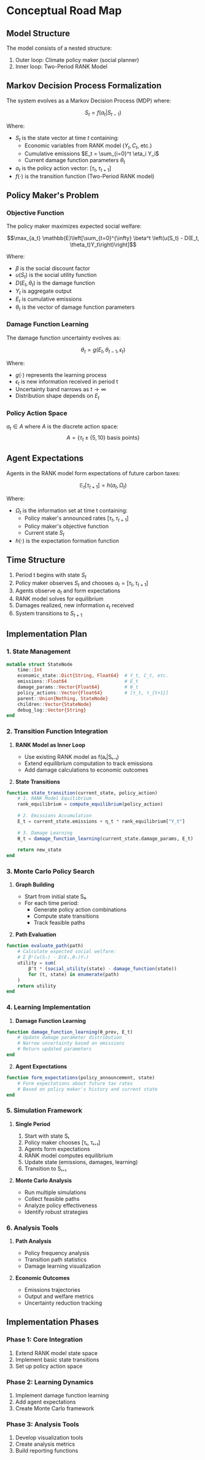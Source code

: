 # Conceptual Road Map 

## Model Structure
The model consists of a nested structure:
1. Outer loop: Climate policy maker (social planner)
2. Inner loop: Two-Period RANK Model

## Markov Decision Process Formalization
The system evolves as a Markov Decision Process (MDP) where:

$$S_t = f(a_t | S_{t-1})$$

Where:
- $S_t$ is the state vector at time $t$ containing:
  - Economic variables from RANK model ($Y_t, C_t,$ etc.)
  - Cumulative emissions $E_t = \sum_{i=0}^t \eta_i Y_i$
  - Current damage function parameters $\theta_t$
- $a_t$ is the policy action vector: $[\tau_t, \tau_{t+1}]$
- $f(\cdot)$ is the transition function (Two-Period RANK model)

## Policy Maker's Problem

### Objective Function
The policy maker maximizes expected social welfare:

$$\max_{a_t} \mathbb{E}\left[\sum_{t=0}^{\infty} \beta^t \left(u(S_t) - D(E_t, \theta_t)Y_t\right)\right]$$

Where:
- $\beta$ is the social discount factor
- $u(S_t)$ is the social utility function
- $D(E_t, \theta_t)$ is the damage function
- $Y_t$ is aggregate output
- $E_t$ is cumulative emissions
- $\theta_t$ is the vector of damage function parameters

### Damage Function Learning
The damage function uncertainty evolves as:

$$\theta_t = g(E_t, \theta_{t-1}, \epsilon_t)$$

Where:
- $g(\cdot)$ represents the learning process
- $\epsilon_t$ is new information received in period t
- Uncertainty band narrows as $t \rightarrow \infty$
- Distribution shape depends on $E_t$

### Policy Action Space
$a_t \in A$ where $A$ is the discrete action space:
$$A = \{\tau_t \pm \{5, 10\} \text{ basis points}\}$$

## Agent Expectations
Agents in the RANK model form expectations of future carbon taxes:

$$\mathbb{E}_t[\tau_{t+1}] = h(a_t, \Omega_t)$$

Where:
- $\Omega_t$ is the information set at time t containing:
  - Policy maker's announced rates $[\tau_t, \tau_{t+1}]$
  - Policy maker's objective function
  - Current state $S_t$
- $h(\cdot)$ is the expectation formation function

## Time Structure
1. Period t begins with state $S_t$
2. Policy maker observes $S_t$ and chooses $a_t = [\tau_t, \tau_{t+1}]$
3. Agents observe $a_t$ and form expectations
4. RANK model solves for equilibrium
5. Damages realized, new information $\epsilon_t$ received
6. System transitions to $S_{t+1}$

## Implementation Plan

### 1. State Management
```julia
mutable struct StateNode
    time::Int
    economic_state::Dict{String, Float64}  # Y_t, C_t, etc.
    emissions::Float64                     # E_t
    damage_params::Vector{Float64}         # θ_t
    policy_actions::Vector{Float64}        # [τ_t, τ_{t+1}]
    parent::Union{Nothing, StateNode}
    children::Vector{StateNode}
    debug_log::Vector{String}
end
```

### 2. Transition Function Integration
1. **RANK Model as Inner Loop**
   - Use existing RANK model as f(aₜ|Sₜ₋₁)
   - Extend equilibrium computation to track emissions
   - Add damage calculations to economic outcomes

2. **State Transitions**
```julia
function state_transition(current_state, policy_action)
    # 1. RANK Model Equilibrium
    rank_equilibrium = compute_equilibrium(policy_action)
    
    # 2. Emissions Accumulation
    E_t = current_state.emissions + η_t * rank_equilibrium["Y_t"]
    
    # 3. Damage Learning
    θ_t = damage_function_learning(current_state.damage_params, E_t)
    
    return new_state
end
```

### 3. Monte Carlo Policy Search
1. **Graph Building**
   - Start from initial state S₀
   - For each time period:
     - Generate policy action combinations
     - Compute state transitions
     - Track feasible paths

2. **Path Evaluation**
```julia
function evaluate_path(path)
    # Calculate expected social welfare:
    # Σ βᵗ(u(Sₜ) - D(Eₜ,θₜ)Yₜ)
    utility = sum(
        β^t * (social_utility(state) - damage_function(state)) 
        for (t, state) in enumerate(path)
    )
    return utility
end
```

### 4. Learning Implementation
1. **Damage Function Learning**
```julia
function damage_function_learning(θ_prev, E_t)
    # Update damage parameter distribution
    # Narrow uncertainty based on emissions
    # Return updated parameters
end
```

2. **Agent Expectations**
```julia
function form_expectations(policy_announcement, state)
    # Form expectations about future tax rates
    # Based on policy maker's history and current state
end
```

### 5. Simulation Framework
1. **Single Period**
   1. Start with state Sₜ
   2. Policy maker chooses [τₜ, τₜ₊₁]
   3. Agents form expectations
   4. RANK model computes equilibrium
   5. Update state (emissions, damages, learning)
   6. Transition to Sₜ₊₁

2. **Monte Carlo Analysis**
   - Run multiple simulations
   - Collect feasible paths
   - Analyze policy effectiveness
   - Identify robust strategies

### 6. Analysis Tools
1. **Path Analysis**
   - Policy frequency analysis
   - Transition path statistics
   - Damage learning visualization

2. **Economic Outcomes**
   - Emissions trajectories
   - Output and welfare metrics
   - Uncertainty reduction tracking

## Implementation Phases

### Phase 1: Core Integration
1. Extend RANK model state space
2. Implement basic state transitions
3. Set up policy action space

### Phase 2: Learning Dynamics
1. Implement damage function learning
2. Add agent expectations
3. Create Monte Carlo framework

### Phase 3: Analysis Tools
1. Develop visualization tools
2. Create analysis metrics
3. Build reporting functions
